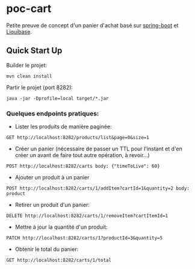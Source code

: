 # poc-cart

Petite preuve de concept d'un panier d'achat basé sur [spring-boot] et [Liquibase].

## Quick Start Up

Builder le projet:
```terminal
mvn clean install
 ```
 
 Partir le projet (port 8282):
 ```terminal
 java -jar -Dprofile=local target/*.jar
 ```
 
### Quelques endpoints pratiques:

- Lister les produits de manière paginée:
```terminal
GET http://localhost:8282/products/list&page=0&size=1
```

- Créer un panier (nécessaire de passer un TTL pour l'instant et d'en créer un avant de faire tout autre opération, à revoir...)
```terminal
POST http://localhost:8282/carts body: {"timeToLive": 60}
```

- Ajouter un produit à un panier
```terminal
POST http://localhost:8282/carts/1/addItem?cartId=1&quantity=2 body: product
```

- Retirer un produit d'un panier: 
```terminal
DELETE http://localhost:8282/carts/1/removeItem?cartItemId=1
```

- Mettre à jour la quantité d'un produit:
```terminal
PATCH http://localhost:8282/carts/1?productId=3&quantity=5
```

- Obtenir le total du panier:
```terminal
GET http://localhost:8282/carts/1/total
```

[spring-boot]: <https://projects.spring.io/spring-boot/>
[Liquibase]: <http://www.liquibase.org/>

